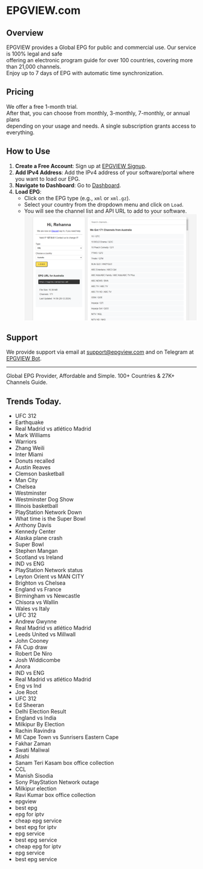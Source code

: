 # EPGVIEW.com



## Overview
EPGVIEW provides a Global EPG for public and commercial use. Our service is 100% legal and safe\
offering an electronic program guide for over 100 countries, covering more than 21,000 channels.\
Enjoy up to 7 days of EPG with automatic time synchronization.

## Pricing
We offer a free 1-month trial. \
After that, you can choose from monthly, 3-monthly, 7-monthly, or annual plans \
depending on your usage and needs. A single subscription grants access to everything.

## How to Use
1. **Create a Free Account**: Sign up at [EPGVIEW Signup](https://epgview.com/signup.php).
2. **Add IPv4 Address**: Add the IPv4 address of your software/portal where you want to load our EPG.
3. **Navigate to Dashboard**: Go to [Dashboard](https://epgview.com/dashboard.php).
4. **Load EPG**:
   - Click on the EPG type (e.g., `xml` or `xml.gz`).
   - Select your country from the dropdown menu and click on `Load`.
   - You will see the channel list and API URL to add to your software.
![EPGVIEW](img/dashboard.png)
## Support
We provide support via email at [support@epgview.com](mailto:support@epgview.com) and on Telegram at [EPGVIEW Bot](https://t.me/epgview_bot).

---

Global EPG Provider, Affordable and Simple. 100+ Countries & 27K+ Channels Guide.

## Trends Today.

- UFC 312
- Earthquake
- Real Madrid vs atlético Madrid
- Mark Williams
- Warriors
- Zhang Weili
- Inter Miami
- Donuts recalled
- Austin Reaves
- Clemson basketball
- Man City
- Chelsea
- Westminster
- Westminster Dog Show
- Illinois basketball
- PlayStation Network Down
- What time is the Super Bowl
- Anthony Davis
- Kennedy Center
- Alaska plane crash
- Super Bowl
- Stephen Mangan
- Scotland vs Ireland
- IND vs ENG
- PlayStation Network status
- Leyton Orient vs MAN CITY
- Brighton vs Chelsea
- England vs France
- Birmingham vs Newcastle
- Chisora vs Wallin
- Wales vs Italy
- UFC 312
- Andrew Gwynne
- Real Madrid vs atlético Madrid
- Leeds United vs Millwall
- John Cooney
- FA Cup draw
- Robert De Niro
- Josh Widdicombe
- Anora
- IND vs ENG
- Real Madrid vs atlético Madrid
- Eng vs Ind
- Joe Root
- UFC 312
- Ed Sheeran
- Delhi Election Result
- England vs India
- Milkipur By Election
- Rachin Ravindra
- MI Cape Town vs Sunrisers Eastern Cape
- Fakhar Zaman
- Swati Maliwal
- Atishi
- Sanam Teri Kasam box office collection
- CCL
- Manish Sisodia
- Sony PlayStation Network outage
- Milkipur election
- Ravi Kumar box office collection
- epgview
- best epg
- epg for iptv
- cheap epg service
- best epg for iptv
- epg service
- best epg service
- cheap epg for iptv
- epg service
- best epg service
